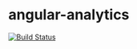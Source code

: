# angular-analytics

[![Build Status](https://travis-ci.org/cesarandreu/angular-analytics.svg?branch=master)](https://travis-ci.org/cesarandreu/angular-analytics)
